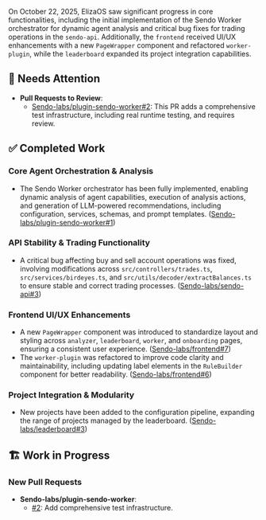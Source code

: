 On October 22, 2025, ElizaOS saw significant progress in core functionalities, including the initial implementation of the Sendo Worker orchestrator for dynamic agent analysis and critical bug fixes for trading operations in the `sendo-api`. Additionally, the `frontend` received UI/UX enhancements with a new `PageWrapper` component and refactored `worker-plugin`, while the `leaderboard` expanded its project integration capabilities.

## 🚨 Needs Attention
- **Pull Requests to Review**:
    - [Sendo-labs/plugin-sendo-worker#2](https://github.com/Sendo-labs/plugin-sendo-worker/pull/2): This PR adds a comprehensive test infrastructure, including real runtime testing, and requires review.

## ✅ Completed Work
### Core Agent Orchestration & Analysis
- The Sendo Worker orchestrator has been fully implemented, enabling dynamic analysis of agent capabilities, execution of analysis actions, and generation of LLM-powered recommendations, including configuration, services, schemas, and prompt templates. ([Sendo-labs/plugin-sendo-worker#1](https://github.com/Sendo-labs/plugin-sendo-worker/pull/1))

### API Stability & Trading Functionality
- A critical bug affecting buy and sell account operations was fixed, involving modifications across `src/controllers/trades.ts`, `src/services/birdeyes.ts`, and `src/utils/decoder/extractBalances.ts` to ensure stable and correct trading processes. ([Sendo-labs/sendo-api#3](https://github.com/Sendo-labs/sendo-api/pull/3))

### Frontend UI/UX Enhancements
- A new `PageWrapper` component was introduced to standardize layout and styling across `analyzer`, `leaderboard`, `worker`, and `onboarding` pages, ensuring a consistent user experience. ([Sendo-labs/frontend#7](https://github.com/Sendo-labs/frontend/pull/7))
- The `worker-plugin` was refactored to improve code clarity and maintainability, including updating label elements in the `RuleBuilder` component for better readability. ([Sendo-labs/frontend#6](https://github.com/Sendo-labs/frontend/pull/6))

### Project Integration & Modularity
- New projects have been added to the configuration pipeline, expanding the range of projects managed by the leaderboard. ([Sendo-labs/leaderboard#3](https://github.com/Sendo-labs/leaderboard/pull/3))

## 🏗️ Work in Progress
### New Pull Requests
- **Sendo-labs/plugin-sendo-worker**:
    - [#2](https://github.com/Sendo-labs/plugin-sendo-worker/pull/2): Add comprehensive test infrastructure.